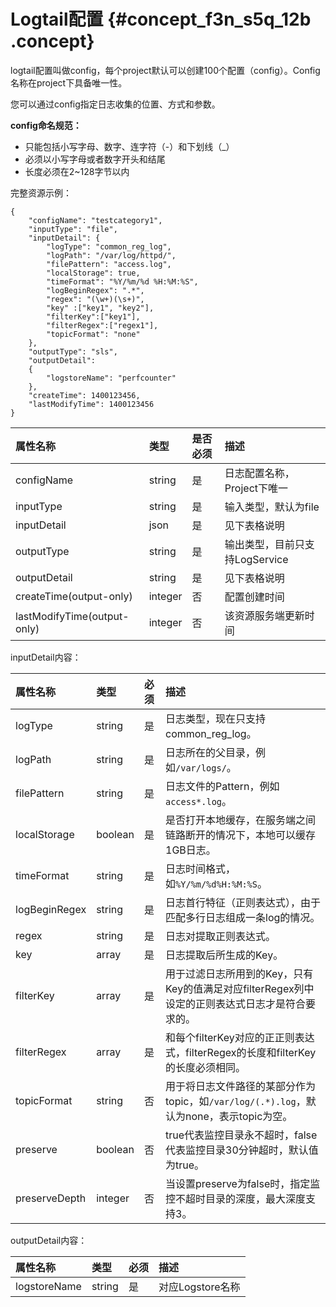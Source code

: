 # Logtail配置 {#concept_f3n_s5q_12b .concept}

logtail配置叫做config，每个project默认可以创建100个配置（config）。Config名称在project下具备唯一性。

您可以通过config指定日志收集的位置、方式和参数。

**config命名规范：**

-   只能包括小写字母、数字、连字符（-）和下划线（\_）
-   必须以小写字母或者数字开头和结尾
-   长度必须在2~128字节以内

完整资源示例：

```
{
    "configName": "testcategory1",
    "inputType": "file",
    "inputDetail": {
        "logType": "common_reg_log",
        "logPath": "/var/log/httpd/",
        "filePattern": "access.log",
        "localStorage": true,
        "timeFormat": "%Y/%m/%d %H:%M:%S",
        "logBeginRegex": ".*",
        "regex": "(\w+)(\s+)",
        "key" :["key1", "key2"],
        "filterKey":["key1"],
        "filterRegex":["regex1"],
        "topicFormat": "none"
    },
    "outputType": "sls",
    "outputDetail": 
    {
        "logstoreName": "perfcounter"
    },
    "createTime": 1400123456,
    "lastModifyTime": 1400123456
}
```

|属性名称|类型|是否必须|描述|
|:---|:-|:---|:-|
|configName|string|是|日志配置名称，Project下唯一|
|inputType|string|是|输入类型，默认为file|
|inputDetail|json|是|见下表格说明|
|outputType|string|是|输出类型，目前只支持LogService|
|outputDetail|string|是|见下表格说明|
|createTime\(output-only\)|integer|否|配置创建时间|
|lastModifyTime\(output-only\)|integer|否|该资源服务端更新时间|

inputDetail内容：

|属性名称|类型|必须|描述|
|:---|:-|:-|:-|
|logType|string|是|日志类型，现在只支持common\_reg\_log。|
|logPath|string|是|日志所在的父目录，例如`/var/logs/`。|
|filePattern|string|是|日志文件的Pattern，例如`access*.log`。|
|localStorage|boolean|是|是否打开本地缓存，在服务端之间链路断开的情况下，本地可以缓存1GB日志。|
|timeFormat|string|是|日志时间格式，如`%Y/%m/%d%H:%M:%S`。|
|logBeginRegex|string|是|日志首行特征（正则表达式），由于匹配多行日志组成一条log的情况。|
|regex|string|是|日志对提取正则表达式。|
|key|array|是|日志提取后所生成的Key。|
|filterKey|array|是|用于过滤日志所用到的Key，只有Key的值满足对应filterRegex列中设定的正则表达式日志才是符合要求的。|
|filterRegex|array|是|和每个filterKey对应的正正则表达式，filterRegex的长度和filterKey的长度必须相同。|
|topicFormat|string|否|用于将日志文件路径的某部分作为topic，如`/var/log/(.*).log`，默认为none，表示topic为空。|
|preserve|boolean|否|true代表监控目录永不超时，false代表监控目录30分钟超时，默认值为true。|
|preserveDepth|integer|否|当设置preserve为false时，指定监控不超时目录的深度，最大深度支持3。|

outputDetail内容：

|属性名称|类型|必须|描述|
|:---|:-|:-|:-|
|logstoreName|string|是|对应Logstore名称|

